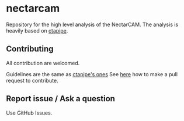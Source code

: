 # nectarcam

Repository for the high level analysis of the NectarCAM.
The analysis is heavily based on [ctapipe](https://github.com/cta-observatory/ctapipe).


## Contributing

All contribution are welcomed.

Guidelines are the same as [ctapipe's ones](https://cta-observatory.github.io/ctapipe/development/index.html)
See [here](https://cta-observatory.github.io/ctapipe/development/pullrequests.html) how to make a pull request to contribute.


## Report issue / Ask a question

Use GitHub Issues.
